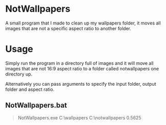 # NotWallpapers
A small program that I made to clean up my wallpapers folder, it moves all images that are not a specific aspect ratio to another folder.

# Usage
Simply run the program in a directory full of images and it will move all images that are not 16:9 aspect ratio to a folder called notwallpapers one directory up.

Alternatively you can pass arguments to specify the input folder, output folder and aspect ratio.

## NotWallpapers.bat
>NotWallpapers.exe C:\wallpapers C:\notwallpapers 0.5625
